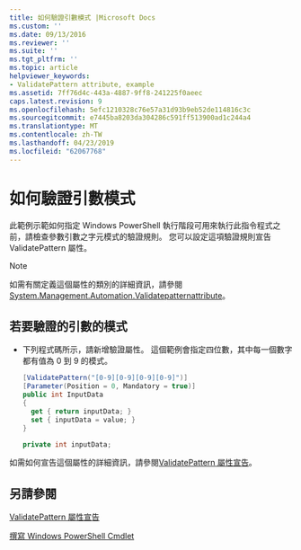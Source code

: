 ```yaml
---
title: 如何驗證引數模式 |Microsoft Docs
ms.custom: ''
ms.date: 09/13/2016
ms.reviewer: ''
ms.suite: ''
ms.tgt_pltfrm: ''
ms.topic: article
helpviewer_keywords:
- ValidatePattern attribute, example
ms.assetid: 7ff76d4c-443a-4887-9ff8-241225f0aeec
caps.latest.revision: 9
ms.openlocfilehash: 5efc1210328c76e57a31d93b9eb52de114816c3c
ms.sourcegitcommit: e7445ba8203da304286c591ff513900ad1c244a4
ms.translationtype: MT
ms.contentlocale: zh-TW
ms.lasthandoff: 04/23/2019
ms.locfileid: "62067768"
---
```

# <a name="how-to-validate-an-argument-pattern"></a>如何驗證引數模式

此範例示範如何指定 Windows PowerShell 執行階段可用來執行此指令程式之前，請檢查參數引數之字元模式的驗證規則。 您可以設定這項驗證規則宣告 ValidatePattern 屬性。

> [!NOTE]
> 如需有關定義這個屬性的類別的詳細資訊，請參閱[System.Management.Automation.Validatepatternattribute](/dotnet/api/System.Management.Automation.ValidatePatternAttribute)。

## <a name="to-validate-an-argument-pattern"></a>若要驗證的引數的模式

- 下列程式碼所示，請新增驗證屬性。 這個範例會指定四位數，其中每一個數字都有值為 0 到 9 的模式。

    ```csharp
    [ValidatePattern("[0-9][0-9][0-9][0-9]")]
    [Parameter(Position = 0, Mandatory = true)]
    public int InputData
    {
      get { return inputData; }
      set { inputData = value; }
    }

    private int inputData;
    ```

如需如何宣告這個屬性的詳細資訊，請參閱[ValidatePattern 屬性宣告](./validatepattern-attribute-declaration.md)。

## <a name="see-also"></a>另請參閱

[ValidatePattern 屬性宣告](./validatepattern-attribute-declaration.md)

[撰寫 Windows PowerShell Cmdlet](./writing-a-windows-powershell-cmdlet.md)

